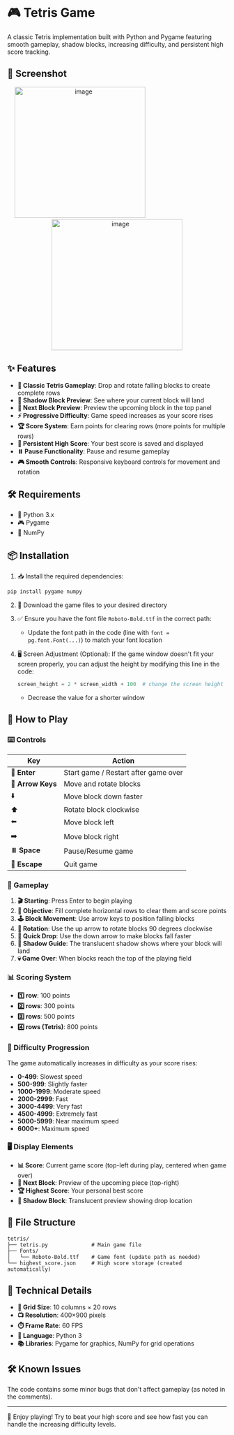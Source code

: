 # 🎮 Tetris Game

A classic Tetris implementation built with Python and Pygame featuring smooth gameplay, shadow blocks, increasing difficulty, and persistent high score tracking.

## 📸 Screenshot

<p align="center">
  <img width="300" alt="image" src="https://github.com/user-attachments/assets/5faedd53-1934-4d9c-b917-413c63a02333"/>
  &nbsp;&nbsp;&nbsp;&nbsp;&nbsp;&nbsp;&nbsp;&nbsp;&nbsp;&nbsp;&nbsp;&nbsp;&nbsp;&nbsp;&nbsp;&nbsp;&nbsp;&nbsp;&nbsp;&nbsp;&nbsp;&nbsp;&nbsp;&nbsp;&nbsp;&nbsp;
  &nbsp;&nbsp;&nbsp;&nbsp;&nbsp;&nbsp;&nbsp;&nbsp;&nbsp;&nbsp;&nbsp;&nbsp;&nbsp;&nbsp;&nbsp;
  <img width="300" alt="image" src="https://github.com/user-attachments/assets/bbf292cd-6564-4162-b327-b16dfc11c298" />
</p>


## ✨ Features

- **🧱 Classic Tetris Gameplay**: Drop and rotate falling blocks to create complete rows
- **👻 Shadow Block Preview**: See where your current block will land
- **🔮 Next Block Preview**: Preview the upcoming block in the top panel
- **⚡ Progressive Difficulty**: Game speed increases as your score rises
- **🏆 Score System**: Earn points for clearing rows (more points for multiple rows)
- **💾 Persistent High Score**: Your best score is saved and displayed
- **⏸️ Pause Functionality**: Pause and resume gameplay
- **🎮 Smooth Controls**: Responsive keyboard controls for movement and rotation

## 🛠️ Requirements

- 🐍 Python 3.x
- 🎮 Pygame
- 🔢 NumPy

## 📦 Installation

1. 📥 Install the required dependencies:
```bash
pip install pygame numpy
```

2. 📂 Download the game files to your desired directory

3. ✅ Ensure you have the font file `Roboto-Bold.ttf` in the correct path:
   - Update the font path in the code (line with `font = pg.font.Font(...)`) to match your font location
4. 🖥️ Screen Adjustment (Optional): If the game window doesn't fit your screen properly, you can adjust the height by modifying this line in the code:

   ```python
   screen_height = 2 * screen_width + 100  # change the screen height to fit your screen
   ```
   - Decrease the value for a shorter window

## 🎯 How to Play

### ⌨️ Controls

| Key | Action |
|-----|--------|
| **🚀 Enter** | Start game / Restart after game over |
| **🏹 Arrow Keys** | Move and rotate blocks |
| ⬇️ | Move block down faster |
| ⬆️ | Rotate block clockwise |
| ⬅️ | Move block left |
| ➡️ | Move block right |
| **⏸️ Space** | Pause/Resume game |
| **🚪 Escape** | Quit game |

### 🎲 Gameplay

1. **🎬 Starting**: Press Enter to begin playing
2. **🎯 Objective**: Fill complete horizontal rows to clear them and score points
3. **🕹️ Block Movement**: Use arrow keys to position falling blocks
4. **🔄 Rotation**: Use the up arrow to rotate blocks 90 degrees clockwise
5. **💨 Quick Drop**: Use the down arrow to make blocks fall faster
6. **👻 Shadow Guide**: The translucent shadow shows where your block will land
7. **💀 Game Over**: When blocks reach the top of the playing field

### 📊 Scoring System

- **1️⃣ row**: 100 points
- **2️⃣ rows**: 300 points
- **3️⃣ rows**: 500 points
- **4️⃣ rows (Tetris)**: 800 points

### 🚀 Difficulty Progression

The game automatically increases in difficulty as your score rises:

- **0-499**: Slowest speed
- **500-999**: Slightly faster
- **1000-1999**: Moderate speed
- **2000-2999**: Fast
- **3000-4499**: Very fast
- **4500-4999**: Extremely fast
- **5000-5999**: Near maximum speed
- **6000+**: Maximum speed

### 🖥️ Display Elements

- **📊 Score**: Current game score (top-left during play, centered when game over)
- **🔮 Next Block**: Preview of the upcoming piece (top-right)
- **🏆 Highest Score**: Your personal best score
- **👻 Shadow Block**: Translucent preview showing drop location

## 📁 File Structure

```
tetris/
├── tetris.py              # Main game file
├── Fonts/
│   └── Roboto-Bold.ttf    # Game font (update path as needed)
└── highest_score.json     # High score storage (created automatically)
```

## 🔧 Technical Details

- **🎨 Grid Size**: 10 columns × 20 rows
- **📺 Resolution**: 400×900 pixels
- **⏱️ Frame Rate**: 60 FPS
- **🐍 Language**: Python 3
- **📚 Libraries**: Pygame for graphics, NumPy for grid operations

## 🛠️ Known Issues

The code contains some minor bugs that don't affect gameplay (as noted in the comments).


---

🎉 Enjoy playing! Try to beat your high score and see how fast you can handle the increasing difficulty levels.
